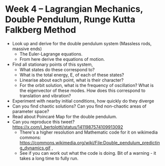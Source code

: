 # Week 4 – Lagrangian Mechanics, Double Pendulum, Runge Kutta Falkberg Method

* Look up and derive for the double pendulum system (Massless rods, massive ends)
    * The Euler-Lagrange equations.
    * From here derive the equations of motion.
* Find all stationary points of this system,
    * What states do these correspond to?
    * What is the total energy, E, of each of these states?
    * Linearise about each point, what is their character?
    * For the orbit solution, what is the frequency of oscillation? What is the eigenvector of these modes. How does this correspond to translation and vibration?
* Experiment with nearby initial conditions, how quickly do they diverge
* Can you find chaotic solutions? Can you find non-chaotic areas of parameter space?
* Read about Poincaré Map for the double pendulum.
* Can you reproduce this tweet? https://x.com/j_bertolotti/status/1411987574109913092
   * There's a higher resolution and Mathematic code for it on wikimedia commons: https://commons.wikimedia.org/wiki/File:Double_pendulum_predicting_dynamics.gif ,
   * See if you can work out what the code is doing. Bit of a warning - it takes a long time to fully run.
